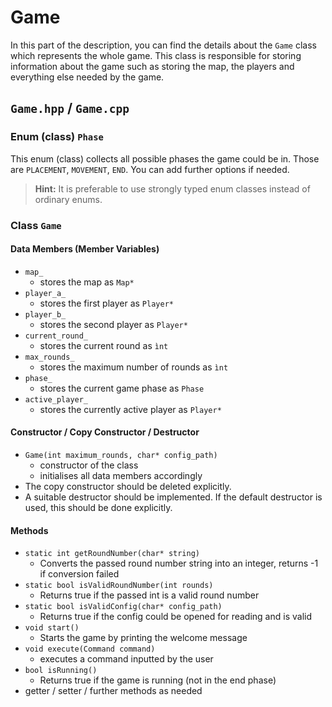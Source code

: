 # Game

In this part of the description, you can find the details about the `Game` class which represents the whole game.
This class is responsible for storing information about the game such as storing the map, the players and everything
else needed by the game.

## `Game.hpp` / `Game.cpp`

### Enum (class) `Phase`

This enum (class) collects all possible phases the game could be in.
Those are `PLACEMENT`, `MOVEMENT`, `END`. You can add further options if needed.

> **Hint:** It is preferable to use strongly typed enum classes instead of ordinary enums.

### Class `Game`

#### Data Members (Member Variables)

- `map_`
    - stores the map as `Map*`
- `player_a_`
    - stores the first player as `Player*`
- `player_b_`
    - stores the second player as `Player*`
- `current_round_`
    - stores the current round as `ìnt`
- `max_rounds_`
    - stores the maximum number of rounds as `ìnt`
- `phase_`
    - stores the current game phase as `Phase`
- `active_player_`
  - stores the currently active player as `Player*` 

#### Constructor / Copy Constructor / Destructor

- `Game(int maximum_rounds, char* config_path)`
    - constructor of the class
    - initialises all data members accordingly
- The copy constructor should be deleted explicitly.
- A suitable destructor should be implemented. If the default destructor is used, this should be done explicitly.

#### Methods

- `static int getRoundNumber(char* string)`
  - Converts the passed round number string into an integer, returns -1 if conversion failed
- `static bool isValidRoundNumber(int rounds)`
  - Returns true if the passed int is a valid round number
- `static bool isValidConfig(char* config_path)`
  - Returns true if the config could be opened for reading and is valid
- `void start()`
  - Starts the game by printing the welcome message
- `void execute(Command command)`
  - executes a command inputted by the user
- `bool isRunning()`
  - Returns true if the game is running (not in the end phase)
- getter / setter / further methods as needed